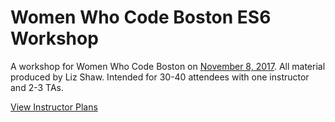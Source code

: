 # Women Who Code Boston ES6 Workshop

A workshop for Women Who Code Boston on [November 8, 2017](https://www.meetup.com/Women-Who-Code-Boston/events/244155608/). All material produced by Liz Shaw. Intended for 30-40 attendees with one instructor and 2-3 TAs.


[View Instructor Plans](instructor-plans.md)